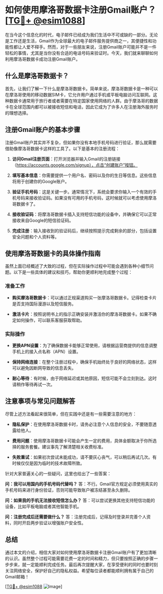 # 如何使用摩洛哥数据卡注册Gmail账户？[[TG💪+ @esim1088](https://t.me/s/esim1088)]

在当今这个信息化的时代，电子邮件已经成为我们生活中不可或缺的一部分。无论是工作还是生活，Gmail作为全球最大的电子邮件服务提供商之一，其便捷性和功能性都让人爱不释手。然而，对于一些朋友来说，注册Gmail账户可能并不是一件轻松的事情，尤其是当你没有合适的电话号码来验证时。今天，我们就来聊聊如何利用摩洛哥数据卡成功注册Gmail账户。

## 什么是摩洛哥数据卡？

首先，让我们了解一下什么是摩洛哥数据卡。简单来说，摩洛哥数据卡是一种可以在摩洛哥使用的移动数据SIM卡，它允许用户通过手机或平板电脑访问互联网。这种数据卡通常用于旅行者或者需要在特定国家使用网络的人群。由于摩洛哥的数据卡在全球范围内都可以被接收短信和电话，因此它成为了许多人在注册海外服务时的理想选择。

## 注册Gmail账户的基本步骤

注册Gmail账户其实并不复杂，但如果你没有本地手机号码进行验证，那么就需要借助像摩洛哥数据卡这样的工具了。以下是基本的注册流程：

1. **访问Gmail注册页面**：打开浏览器并输入Gmail的注册链接（https://accounts.google.com/signup），点击“创建账户”按钮。
   
2. **填写基本信息**：你需要提供一个用户名、密码以及你的生日等信息。这些信息将用于创建你的Google账户。

3. **验证手机号码**：这是关键一步。通常情况下，系统会要求你输入一个有效的手机号码来接收验证码。如果没有可用的手机号码，这时候就可以考虑使用摩洛哥数据卡了。

4. **接收验证码**：将摩洛哥数据卡插入支持短信功能的设备中，并确保它可以正常接收来自Google的短信验证码。

5. **完成注册**：输入接收到的验证码后，继续按照提示完成剩余的部分，包括设置安全问题和个人资料等。

## 使用摩洛哥数据卡的具体操作指南

虽然上面已经概述了大致的过程，但在实际操作过程中可能会遇到各种小细节问题。以下是一些具体的建议和技巧，帮助你更顺利地完成整个过程：

### 准备工作

- **购买摩洛哥数据卡**：可以通过正规渠道购买一张摩洛哥数据卡。记得检查卡片是否支持国际漫游以及短信服务。
  
- **激活卡片**：按照说明书上的指示正确安装并激活你的摩洛哥数据卡。如果不确定如何操作，可以联系客服获取帮助。

### 实际操作

- **更换APN设置**：为了确保数据卡能够正常使用，请根据运营商提供的信息调整手机上的接入点名称（APN）设置。
  
- **保持网络连接**：在整个注册过程中，确保手机始终处于良好的网络状态，这样可以避免因断网导致的信息丢失。

- **耐心等待**：有时候，由于网络延迟或其他原因，短信可能不会立刻到达。这时请稍作等待再试一次。

## 注意事项与常见问题解答

尽管上述方法看起来很简单，但在实践中还是有一些需要注意的地方：

- **隐私保护**：在使用摩洛哥数据卡时，请务必注意个人信息的安全，不要随意透露给他人。

- **费用问题**：使用摩洛哥数据卡可能会产生一定的费用，具体金额取决于你所选择的服务套餐。建议事先了解清楚相关收费标准。

- **失败重试**：如果初次尝试未能成功，请不要灰心丧气，可以稍后再试几次。有时候仅仅是因为临时的技术故障所致。

针对大家普遍关心的一些疑问，这里也给出了一些答案：

**问：我可以用国内的手机号码代替吗？**
答：不行。Gmail官方规定必须使用真实的手机号码来进行身份验证，否则可能导致账户被冻结甚至永久删除。

**问：如果我的手机无法接收短信怎么办？**
答：可以尝试更换其他支持短信功能的设备，比如平板电脑或者其他智能手机。

**问：注册完成后还需要做什么？**
答：注册完成后，记得及时登录并完善个人资料，同时开启两步验证以增强账户安全性。

## 总结

通过本文的介绍，相信大家对如何使用摩洛哥数据卡注册Gmail账户有了更加清晰的认识。虽然整个过程可能需要花费一定的时间和精力，但只要按照正确的步骤一步步来，就一定能顺利完成任务。最后再次提醒大家，在享受便利的同时也要时刻关注网络安全，保护好自己的隐私权益。希望每位读者都能顺利拥有属于自己的Gmail邮箱！

[[TG💪+ @esim1088](https://t.me/s/esim1088) ![Image](https://i.postimg.cc/4NQfJmqS/Snipaste-2025-05-13-00-14-12.png)]
